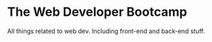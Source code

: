 # The Web Developer Bootcamp
 All things related to web dev. Including front-end and back-end stuff.
